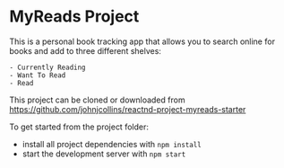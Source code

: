 # MyReads Project

This is a personal book tracking app that allows you to search online for books and add to three different shelves:

    - Currently Reading
    - Want To Read
    - Read

This project can be cloned or downloaded from https://github.com/johnjcollins/reactnd-project-myreads-starter

To get started from the project folder:

* install all project dependencies with `npm install`
* start the development server with `npm start`

